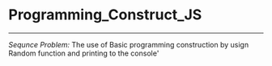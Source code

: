 # Programming_Construct_JS
---------------------------------------

*Sequnce Problem:* The use of Basic programming construction by usign Random function and printing to the console'
